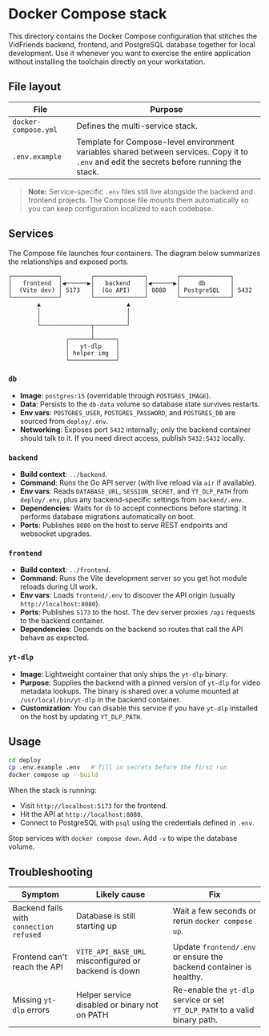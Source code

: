 # Docker Compose stack

This directory contains the Docker Compose configuration that stitches the
VidFriends backend, frontend, and PostgreSQL database together for local
development. Use it whenever you want to exercise the entire application
without installing the toolchain directly on your workstation.

## File layout

| File | Purpose |
| ---- | ------- |
| `docker-compose.yml` | Defines the multi-service stack. |
| `.env.example` | Template for Compose-level environment variables shared between services. Copy it to `.env` and edit the secrets before running the stack. |

> **Note:** Service-specific `.env` files still live alongside the backend and
> frontend projects. The Compose file mounts them automatically so you can keep
> configuration localized to each codebase.

## Services

The Compose file launches four containers. The diagram below summarizes the
relationships and exposed ports.

```
┌─────────────┐        ┌──────────────┐        ┌──────────────┐
│   frontend  │◀──────▶│   backend    │◀──────▶│     db       │
│  (Vite dev) │ 5173   │  (Go API)    │ 8080   │ PostgreSQL   │ 5432
└─────────────┘        └──────────────┘        └──────────────┘
        ▲                        ▲
        │                        │
        │                        │
        └──────────────┬─────────┘
                       │
                ┌──────┴──────┐
                │   yt-dlp    │
                │ helper img  │
                └─────────────┘
```

### `db`
- **Image**: `postgres:15` (overridable through `POSTGRES_IMAGE`).
- **Data**: Persists to the `db-data` volume so database state survives
  restarts.
- **Env vars**: `POSTGRES_USER`, `POSTGRES_PASSWORD`, and `POSTGRES_DB` are
  sourced from `deploy/.env`.
- **Networking**: Exposes port `5432` internally; only the backend container
  should talk to it. If you need direct access, publish `5432:5432` locally.

### `backend`
- **Build context**: `../backend`.
- **Command**: Runs the Go API server (with live reload via `air` if available).
- **Env vars**: Reads `DATABASE_URL`, `SESSION_SECRET`, and `YT_DLP_PATH` from
  `deploy/.env`, plus any backend-specific settings from `backend/.env`.
- **Dependencies**: Waits for `db` to accept connections before starting. It
  performs database migrations automatically on boot.
- **Ports**: Publishes `8080` on the host to serve REST endpoints and websocket
  upgrades.

### `frontend`
- **Build context**: `../frontend`.
- **Command**: Runs the Vite development server so you get hot module reloads
  during UI work.
- **Env vars**: Loads `frontend/.env` to discover the API origin
  (usually `http://localhost:8080`).
- **Ports**: Publishes `5173` to the host. The dev server proxies `/api`
  requests to the backend container.
- **Dependencies**: Depends on the backend so routes that call the API behave as
  expected.

### `yt-dlp`
- **Image**: Lightweight container that only ships the `yt-dlp` binary.
- **Purpose**: Supplies the backend with a pinned version of `yt-dlp` for video
  metadata lookups. The binary is shared over a volume mounted at
  `/usr/local/bin/yt-dlp` in the backend container.
- **Customization**: You can disable this service if you have `yt-dlp` installed
  on the host by updating `YT_DLP_PATH`.

## Usage

```bash
cd deploy
cp .env.example .env   # fill in secrets before the first run
docker compose up --build
```

When the stack is running:

- Visit `http://localhost:5173` for the frontend.
- Hit the API at `http://localhost:8080`.
- Connect to PostgreSQL with `psql` using the credentials defined in `.env`.

Stop services with `docker compose down`. Add `-v` to wipe the database volume.

## Troubleshooting

| Symptom | Likely cause | Fix |
| ------- | ------------ | --- |
| Backend fails with `connection refused` | Database is still starting up | Wait a few seconds or rerun `docker compose up`.
| Frontend can't reach the API | `VITE_API_BASE_URL` misconfigured or backend is down | Update `frontend/.env` or ensure the backend container is healthy.
| Missing `yt-dlp` errors | Helper service disabled or binary not on PATH | Re-enable the `yt-dlp` service or set `YT_DLP_PATH` to a valid binary path. |
